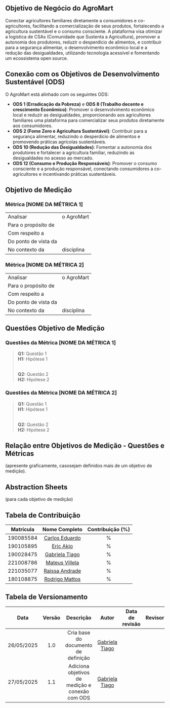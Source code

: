 ## Objetivo de Negócio do **AgroMart**

Conectar agricultores familiares diretamente a consumidores e co-agricultores, facilitando a comercialização de seus produtos, fortalecendo a agricultura sustentável e o consumo consciente. A plataforma visa otimizar a logística de CSAs (Comunidade que Sustenta a Agricultura), promover a autonomia dos produtores, reduzir o desperdício de alimentos, e contribuir para a segurança alimentar, o desenvolvimento econômico local e a redução das desigualdades, utilizando tecnologia acessível e fomentando um ecossistema open source.

## Conexão com os Objetivos de Desenvolvimento Sustentável (ODS)

O AgroMart está alinhado com os seguintes ODS:

-   **ODS 1 (Erradicação da Pobreza)** e **ODS 8 (Trabalho decente e crescimento Econômico)**: Promover o desenvolvimento econômico local e reduzir as desigualdades, proporcionando aos agricultores familiares uma plataforma para comercializar seus produtos diretamente aos consumidores.
-   **ODS 2 (Fome Zero e Agricultura Sustentável)**: Contribuir para a segurança alimentar, reduzindo o desperdício de alimentos e promovendo práticas agrícolas sustentáveis.
-   **ODS 10 (Redução das Desigualdades)**: Fomentar a autonomia dos produtores e fortalecer a agricultura familiar, reduzindo as desigualdades no acesso ao mercado.
-   **ODS 12 (Consumo e Produção Responsáveis)**: Promover o consumo consciente e a produção responsável, conectando consumidores a co-agricultores e incentivando práticas sustentáveis.

## Objetivo de Medição

### Métrica [NOME DA MÉTRICA 1]

|                      |            |
| -------------------- | ---------- |
| Analisar             | o AgroMart |
| Para o propósito de  |            |
| Com respeito a       |            |
| Do ponto de vista da |            |
| No contexto da       | disciplina |

### Métrica [NOME DA MÉTRICA 2]

|                      |            |
| -------------------- | ---------- |
| Analisar             | o AgroMart |
| Para o propósito de  |            |
| Com respeito a       |            |
| Do ponto de vista da |            |
| No contexto da       | disciplina |

## Questões Objetivo de Medição

### Questões da Métrica [NOME DA MÉTRICA 1]

> **Q1:** Questão 1
> <br> **H1:** Hipótese 1
>
> <br> **Q2:** Questão 2
> <br> **H2:** Hipótese 2

### Questões da Métrica [NOME DA MÉTRICA 2]

> **Q1:** Questão 1
> <br> **H1:** Hipótese 1
>
> <br> **Q2:** Questão 2
> <br> **H2:** Hipótese 2

## Relação entre Objetivos de Medição - Questões e Métricas

(apresente graficamente, casosejam definidos mais de um objetivo de medição).

## Abstraction Sheets

(para cada objetivo de medição)

## Tabela de Contribuição

| Matrícula |                           Nome Completo                            | Contribuição (%) |
| :-------: | :----------------------------------------------------------------: | :--------------: |
| 190085584 | [Carlos Eduardo](https://github.com/CarlosEduardoMendesdeMesquita) |        %         |
| 190105895 |             [Eric Akio](https://github.com/eric-kingu)             |        %         |
| 190028475 |         [Gabriela Tiago](https://github.com/GabrielaTiago)         |        %         |
| 221008786 |          [Mateus Villela](https://github.com/MVConsorte)           |        %         |
| 221035077 |        [Raissa Andrade](https://github.com/RaissaAndradeS)         |        %         |
| 180108875 |         [Rodrigo Mattos](https://github.com/Rodrigomfab88)         |        %         |

## Tabela de Versionamento

|    Data    | Versão |                    Descrição                    |                       Autor                        | Data de revisão | Revisor |
| :--------: | :----: | :---------------------------------------------: | :------------------------------------------------: | :-------------: | :-----: |
| 26/05/2025 |  1.0   |       Cria base do documento de definição       | [Gabriela Tiago](https://github.com/GabrielaTiago) |                 |         |
| 27/05/2025 |  1.1   | Adiciona objetivos de medição e conexão com ODS | [Gabriela Tiago](https://github.com/GabrielaTiago) |                 |         |
